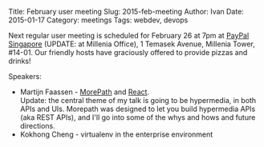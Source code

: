 Title: February user meeting
Slug: 2015-feb-meeting
Author: Ivan
Date: 2015-01-17
Category: meetings
Tags: webdev, devops

Next regular user meeting is scheduled for February 26 at 7pm at [PayPal
Singapore](https://www.paypal.com/sg/) (UPDATE: at Millenia Office), 1 Temasek
Avenue, Millenia Tower, #14-01.  Our friendly hosts have graciously offered to
provide pizzas and drinks! 

Speakers:

- Martijn Faassen - [MorePath](https://github.com/morepath/morepath) and
  [React](https://facebook.github.io/react/index.html).  
  Update: the central theme of my talk is going to be hypermedia, 
  in both APIs and UIs. Morepath was designed to let you build hypermedia APIs 
  (aka REST APIs), and I'll go into some of the whys and hows and future 
  directions.
- Kokhong Cheng - virtualenv in the enterprise environment

